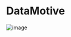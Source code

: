 # DataMotive

![image](https://github.com/Satyamjha24/Datamotive/assets/107462251/a53b5110-e26b-4ba9-9575-d8e8b44a25dc)
